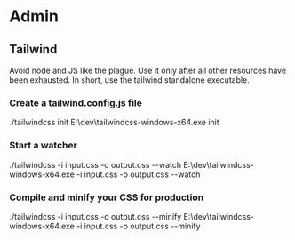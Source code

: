 # Admin
## Tailwind
Avoid node and JS like the plague. Use it only after all other resources have been exhausted. In short, use the tailwind standalone executable.
### Create a tailwind.config.js file
./tailwindcss init
E:\dev\tailwindcss-windows-x64.exe init

### Start a watcher
./tailwindcss -i input.css -o output.css --watch
E:\dev\tailwindcss-windows-x64.exe -i input.css -o output.css --watch

### Compile and minify your CSS for production
./tailwindcss -i input.css -o output.css --minify
E:\dev\tailwindcss-windows-x64.exe -i input.css -o output.css --minify
